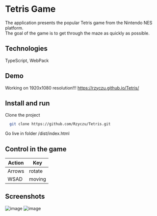 # Tetris Game
The application presents the popular Tetris game from the Nintendo NES platform.
</br>The goal of the game is to get through the maze as quickly as possible.

## Technologies
TypeScript,
WebPack

## Demo
Working on 1920x1080 resolution!!!
https://rzyczu.github.io/Tetris/

## Install and run
Clone the project
```bash
  git clone https://github.com/Rzyczu/Tetris.git
```

Go live in folder /dist/index.html

## Control in the game
| Action             | Key                                                                |
| ----------------- | ------------------------------------------------------------------ |
| Arrows | rotate |
| WSAD | moving |

## Screenshots
![image](https://github.com/Rzyczu/Tetris/assets/70780585/59cd6ec5-f3b8-4052-9ec9-7f011bc532a9)
![image](https://github.com/Rzyczu/Tetris/assets/70780585/ad8a7696-5a0d-4017-81d4-66b8f378c3d0)








